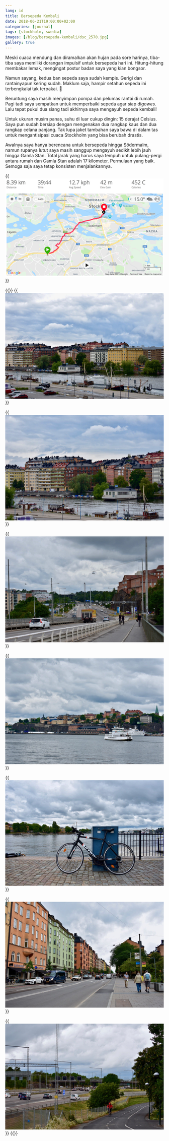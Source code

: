 ```yaml
---
lang: id
title: Bersepeda Kembali
date: 2018-06-21T19:00:00+02:00
categories: [journal]
tags: [stockholm, swedia]
images: [/blog/bersepeda-kembali/dsc_2570.jpg]
gallery: true
---
```

Meski cuaca mendung dan diramalkan akan hujan pada sore harinya, tiba-tiba saya memiliki dorangan impulsif untuk bersepeda hari ini. Hitung-hitung membakar lemak, mengingat postur badan saya yang kian bongsor.

Namun sayang, kedua ban sepeda saya sudah kempis. Gerigi dan rantainyapun kering sudah. Maklum saja, hampir setahun sepeda ini terbengkalai tak terpakai. 🙈

Beruntung saya masih menyimpan pompa dan pelumas rantai di rumah. Pagi tadi saya sempatkan untuk memperbaiki sepeda agar siap di*gowes*. Lalu tepat pukul dua siang tadi akhirnya saya mengayuh sepeda kembali!

Untuk ukuran musim panas, suhu di luar cukup dingin: 15 derajat Celsius. Saya pun sudah bersiap dengan mengenakan dua rangkap kaus dan dua rangkap celana panjang. Tak lupa jaket tambahan saya bawa di dalam tas untuk mengantisipasi cuaca Stockholm yang bisa berubah drastis.

Awalnya saya hanya berencana untuk bersepeda hingga Södermalm, namun rupanya lutut saya masih sanggup mengayuh sedikit lebih jauh hingga Gamla Stan. Total jarak yang harus saya tempuh untuk pulang-pergi antara rumah dan Gamla Stan adalah 17 kilometer. Permulaan yang baik. Semoga saja saya tetap konsisten menjalankannya.

{{<img alt="Rute dari rumah menuju Gamla Stan." src="cycling_route.png">}}

{{<gallery>}}
{{<img alt="Hornstull dilihat dari jembatan Liljeholmsbron." src="dsc_2558.jpg">}}

{{<img alt="Apartemen-apartemen berdiri di sepanjang Hornstulls Strand." src="dsc_2559.jpg">}}

{{<img alt="Suasana jembatan Liljeholmsbron." src="dsc_2564.jpg">}}

{{<img alt="Feri berlayar meninggalkan Gamla Stan." src="dsc_2567.jpg">}}

{{<img alt="Istirahat sejenak di Skeppsbrokajen sebelum kembali pulang." src="dsc_2570.jpg">}}

{{<img alt="Suasana jalan Hornsgatan di Södermalm." src="dsc_2576.jpg">}}

{{<img alt="Jalur sepeda dan pejalan kaki di sepanjang rute E4/E20 yang menuju Södertälje." src="dsc_2580.jpg" size="large">}}
{{</gallery>}}
